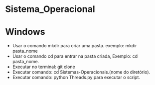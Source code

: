 # Sistema_Operacional

# Windows
- Usar o comando mkdir para criar uma pasta.
  exemplo: mkdir pasta_nome
- Usar o comando cd para entrar na pasta criada, Exemplo: cd pasta_nome.
- Executar no terminal: git clone 
- Executar comando: cd Sistemas-Operacionais.(nome do diretório).
- Executar comando: python Threads.py para executar o script.
